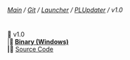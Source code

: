 ﻿###### [Main](https://pikakid98.github.io) / [Git](https://git-pikakid98.github.io) / [Launcher](https://git-pikakid98.github.io/launcher) / [PLUpdater](https://git-pikakid98.github.io/launcher/plupdater) / v1.0
<h1></h1>

📂 v1.0
\
|____📄 [Binary (Windows)](https://github.com/Git-Pikakid98/pikakid98-launcher-updater/releases/download/v1.0/PLUpdater.exe)
\
|____📄 [Source Code](https://github.com/Git-Pikakid98/pikakid98-launcher-updater/archive/refs/tags/v1.0.zip)
